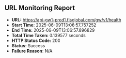 ## URL Monitoring Report

- **URL:** https://api-gw1-prod1.fisglobal.com/gw/v1/health
- **Start Time:** 2025-06-09T13:06:57.757252
- **End Time:** 2025-06-09T13:06:57.896829
- **Total Time Taken:** 0.139577 seconds
- **HTTP Status Code:** 200
- **Status:** Success
- **Failure Reason:** N/A
